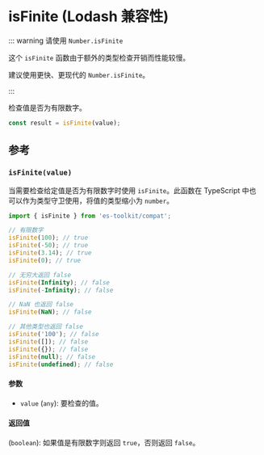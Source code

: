 # isFinite (Lodash 兼容性)

::: warning 请使用 `Number.isFinite`

这个 `isFinite` 函数由于额外的类型检查开销而性能较慢。

建议使用更快、更现代的 `Number.isFinite`。

:::

检查值是否为有限数字。

```typescript
const result = isFinite(value);
```

## 参考

### `isFinite(value)`

当需要检查给定值是否为有限数字时使用 `isFinite`。此函数在 TypeScript 中也可以作为类型守卫使用，将值的类型缩小为 `number`。

```typescript
import { isFinite } from 'es-toolkit/compat';

// 有限数字
isFinite(100); // true
isFinite(-50); // true
isFinite(3.14); // true
isFinite(0); // true

// 无穷大返回 false
isFinite(Infinity); // false
isFinite(-Infinity); // false

// NaN 也返回 false
isFinite(NaN); // false

// 其他类型也返回 false
isFinite('100'); // false
isFinite([]); // false
isFinite({}); // false
isFinite(null); // false
isFinite(undefined); // false
```

#### 参数

- `value` (`any`): 要检查的值。

#### 返回值

(`boolean`): 如果值是有限数字则返回 `true`，否则返回 `false`。
